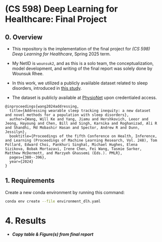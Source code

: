# **(CS 598) Deep Learning for Healthcare: Final Project**

## **0. Overview**

* This repository is the implementation of the final project for *(CS 598) Deep Learning for Healthcare*, Spring 2025 term.

* My NetID is `wounsuk2`, and as this is a solo team, the conceptualization, model development, and writing of the final report was solely done by Wounsuk Rhee.

* In this work, we utilized a publicly avaiilable dataset related to sleep disorders, introduced in [this study](https://raw.githubusercontent.com/mlresearch/v248/main/assets/wang24a/wang24a.pdf).

* The dataset is publicly available at [PhysioNet](https://physionet.org/content/dreamt/2.0.0/) upon credentialed access.

```
@inproceedings{wang2024addressing,
  title={Addressing wearable sleep tracking inequity: a new dataset and novel methods for a population with sleep disorders},
  author={Wang, Will Ke and Yang, Jiamu and Hershkovich, Leeor and Jeong, Hayoung and Chen, Bill and Singh, Karnika and Roghanizad, Ali R and Shandhi, Md Mobashir Hasan and Spector, Andrew R and Dunn, Jessilyn},
  booktitle={Proceedings of the fifth Conference on Health, Inference, and Learning (Proceedings of Machine Learning Research, Vol. 248), Tom Pollard, Edward Choi, Pankhuri Singhal, Michael Hughes, Elena Sizikova, Bobak Mortazavi, Irene Chen, Fei Wang, Tasmie Sarker, Matthew McDermott, and Marzyeh Ghassemi (Eds.). PMLR},
  pages={380--396},
  year={2024}
}
```

## **1. Requirements**

Create a new conda environment by running this command:

```bash
conda env create --file environment_dlh.yaml
```

# **4. Results**

* ***Copy table & Figure(s) from final report***
